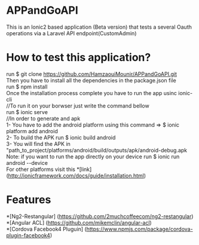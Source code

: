# APPandGoAPI
This is an Ionic2 based application (Beta version) that tests a several Oauth operations via a Laravel API endpoint(CustomAdmin)
# How to test this application?
run $ git clone https://github.com/HamzaouiMounir/APPandGoAPI.git <br />
Then you have to install all the dependencies in the package.json file <br />
run $ npm install <br />
Once the installation process complete you have to run the app usinc ionic-cli <br />
//To run it on your borwser just write the command bellow <br />
run $ ionic serve <br />
//In order to generate and apk <br />
1- You have to add the android platform using this command => $ ionic platform add android  <br />
2- To build the APK run $ ionic build android  <br />
3- You will find the APK in "path_to_project/platforms/android/build/outputs/apk/android-debug.apk<br />
Note: if you want to run the app directly on your device run $ ionic run android --device <br />
For other platforms visit this *[link] (http://ionicframework.com/docs/guide/installation.html) <br />

# Features
*[Ng2-Restangular] (https://github.com/2muchcoffeecom/ng2-restangular) <br />
*[Angular ACL] (https://github.com/mikemclin/angular-acl)<br />
*[Cordova Facebook4 Pluguin] (https://www.npmjs.com/package/cordova-plugin-facebook4) <br />


